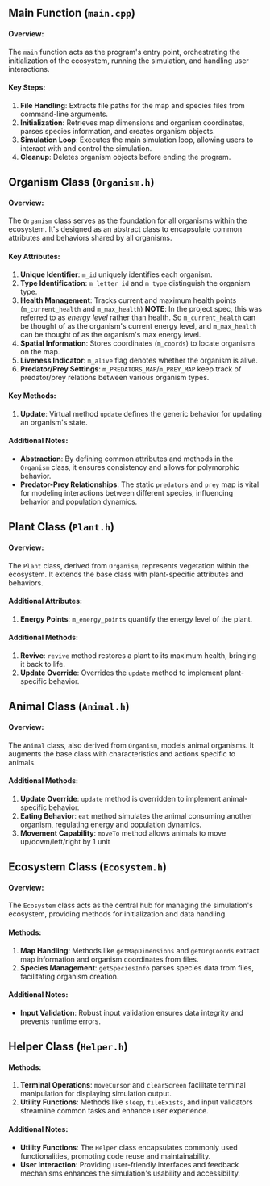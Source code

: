 ## Main Function (`main.cpp`)

#### Overview:
The `main` function acts as the program's entry point, orchestrating the initialization of the ecosystem, running the simulation, and handling user interactions.

#### Key Steps:
1. **File Handling**: Extracts file paths for the map and species files from command-line arguments.
2. **Initialization**: Retrieves map dimensions and organism coordinates, parses species information, and creates organism objects.
3. **Simulation Loop**: Executes the main simulation loop, allowing users to interact with and control the simulation.
4. **Cleanup**: Deletes organism objects before ending the program.

## Organism Class (`Organism.h`)

#### Overview:
The `Organism` class serves as the foundation for all organisms within the ecosystem. It's designed as an abstract class to encapsulate common attributes and behaviors shared by all organisms.

#### Key Attributes:
1. **Unique Identifier**: `m_id` uniquely identifies each organism.
2. **Type Identification**: `m_letter_id` and `m_type` distinguish the organism type.
3. **Health Management**: Tracks current and maximum health points (`m_current_health` and `m_max_health`) **NOTE**: In the project spec, this was referred to as *energy level* rather than health. So `m_current_health` can be thought of as the organism's current energy level, and `m_max_health` can be thought of as the organism's max energy level.
4. **Spatial Information**: Stores coordinates (`m_coords`) to locate organisms on the map.
5. **Liveness Indicator**: `m_alive` flag denotes whether the organism is alive.
6. **Predator/Prey Settings**: `m_PREDATORS_MAP`/`m_PREY_MAP` keep track of predator/prey relations between various organism types.

#### Key Methods:
1. **Update**: Virtual method `update` defines the generic behavior for updating an organism's state.

#### Additional Notes:
- **Abstraction**: By defining common attributes and methods in the `Organism` class, it ensures consistency and allows for polymorphic behavior.
- **Predator-Prey Relationships**: The static `predators` and `prey` map is vital for modeling interactions between different species, influencing behavior and population dynamics.

## Plant Class (`Plant.h`)

#### Overview:
The `Plant` class, derived from `Organism`, represents vegetation within the ecosystem. It extends the base class with plant-specific attributes and behaviors.

#### Additional Attributes:
1. **Energy Points**: `m_energy_points` quantify the energy level of the plant.

#### Additional Methods:
1. **Revive**: `revive` method restores a plant to its maximum health, bringing it back to life.
2. **Update Override**: Overrides the `update` method to implement plant-specific behavior.

## Animal Class (`Animal.h`)

#### Overview:
The `Animal` class, also derived from `Organism`, models animal organisms. It augments the base class with characteristics and actions specific to animals.

#### Additional Methods:
1. **Update Override**: `update` method is overridden to implement animal-specific behavior.
2. **Eating Behavior**: `eat` method simulates the animal consuming another organism, regulating energy and population dynamics.
3. **Movement Capability**: `moveTo` method allows animals to move up/down/left/right by 1 unit

## Ecosystem Class (`Ecosystem.h`)

#### Overview:
The `Ecosystem` class acts as the central hub for managing the simulation's ecosystem, providing methods for initialization and data handling.

#### Methods:
1. **Map Handling**: Methods like `getMapDimensions` and `getOrgCoords` extract map information and organism coordinates from files.
2. **Species Management**: `getSpeciesInfo` parses species data from files, facilitating organism creation.

#### Additional Notes:
- **Input Validation**: Robust input validation ensures data integrity and prevents runtime errors.

## Helper Class (`Helper.h`)

#### Methods:
1. **Terminal Operations**: `moveCursor` and `clearScreen` facilitate terminal manipulation for displaying simulation output.
2. **Utility Functions**: Methods like `sleep`, `fileExists`, and input validators streamline common tasks and enhance user experience.

#### Additional Notes:
- **Utility Functions**: The `Helper` class encapsulates commonly used functionalities, promoting code reuse and maintainability.
- **User Interaction**: Providing user-friendly interfaces and feedback mechanisms enhances the simulation's usability and accessibility.